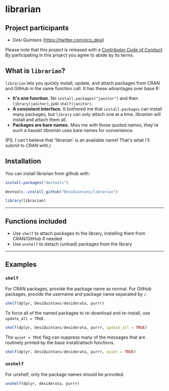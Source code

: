 # librarian

## Project participants

-   Desi Quintans (<https://twitter.com/eco_desi>)

Please note that this project is released with a [Contributor Code of Conduct](CONDUCT.md). By participating in this project you agree to abide by its terms.

## What is `librarian`?

`librarian` lets you quickly install, update, and attach packages from CRAN and GitHub in the same function call. It has these advantages over base R:

- **It's one function.** No `install.packages("janitor")` and then `library(janitor)`, just `shelf(janitor)`.
- **A consistent interface.** It bothered me that `install.packages` can install many packages, but `library` can only attach one at a time. _librarian_ will install and attach them all.
- **Packages are bare names.** Miss me with those quoted names, they're such a hassle! _librarian_ uses bare names for convenience.

(PS. I can't believe that 'librarian' is an available name! That's what I'll submit to CRAN with.)

## Installation

You can install librarian from github with:

``` r
install.packages("devtools")

devtools::install_github("DesiQuintans/librarian")

library(librarian)
```

---

## Functions included

- Use `shelf` to attach packages to the library, installing them from CRAN/GitHub if needed
- Use `unshelf` to detach (unload) packages from the library

---

## Examples

### `shelf`

For CRAN packages, provide the package name as normal. For GitHub packages, provide the username and package name separated by `/`.

``` r
shelf(dplyr, DesiQuintans/desiderata, purrr)
```

To force all of the named packages to re-download and re-install, use `update_all = TRUE`.

``` r
shelf(dplyr, DesiQuintans/desiderata, purrr, update_all = TRUE)
```

The `quiet = TRUE` flag can suppress many of the messages that are routinely printed by the base install/attach functions.

``` r
shelf(dplyr, DesiQuintans/desiderata, purrr, quiet = TRUE)
```

### `unshelf`

For unshelf, only the package names should be provided.

``` r
unshelf(dplyr, desiderata, purrr)
```
